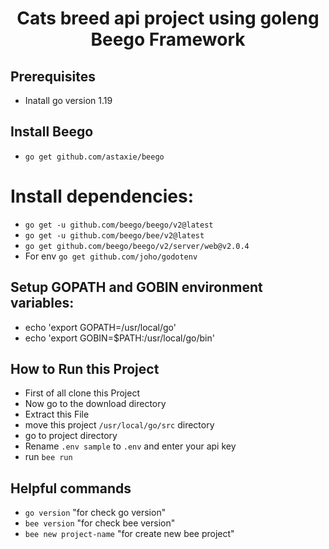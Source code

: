 <h1 align='center'>Cats breed api project using goleng Beego Framework </h1>


## Prerequisites
  - Inatall go version 1.19
  
## Install Beego
  - `go get github.com/astaxie/beego`
  
# Install dependencies:
  - `go get -u github.com/beego/beego/v2@latest`
  - `go get -u github.com/beego/bee/v2@latest`
  - `go get github.com/beego/beego/v2/server/web@v2.0.4`
  - For env `go get github.com/joho/godotenv`

  
## Setup GOPATH and GOBIN environment variables:
 - echo 'export GOPATH=/usr/local/go'
 - echo 'export GOBIN=$PATH:/usr/local/go/bin'


## How to Run this Project

  - First of all clone this Project
  - Now go to the download directory
  - Extract this File
  - move this project `/usr/local/go/src` directory
  - go to project directory
  - Rename `.env sample` to `.env` and enter your api key
  - run `bee run`

## Helpful commands
  - `go version` "for check go version"
  - `bee version` "for check bee version"
  - `bee new project-name` "for create new bee project"




